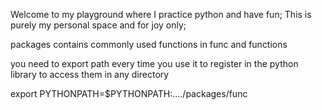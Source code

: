 Welcome to my playground where I practice python and have fun;
This is purely my personal space and for joy only;

packages contains commonly used functions in func and functions 

you need to export path every time you use it to register in the python library to access them 
in any directory 

export PYTHONPATH=$PYTHONPATH:..../packages/func